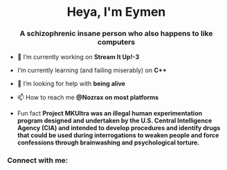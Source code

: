 <h1 align="center">Heya, I'm Eymen</h1>
<h3 align="center">A schizophrenic insane person who also happens to like computers</h3>

- 🔭 I’m currently working on **Stream It Up!-3**

- I’m currently learning (and failing miserably) on **C++**

- 🤝 I’m looking for help with **being alive**

- 📫 How to reach me **@Nozrax on most platforms**

- Fun fact **Project MKUltra was an illegal human experimentation program designed and undertaken by the U.S. Central Intelligence Agency (CIA) and intended to develop procedures and identify drugs that could be used during interrogations to weaken people and force confessions through brainwashing and psychological torture.**

<h3 align="left">Connect with me:</h3>
<p align="left">
</p>
